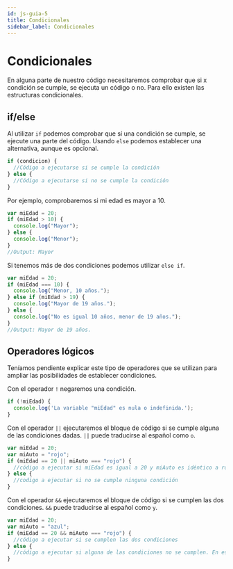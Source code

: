 ```yaml
---
id: js-guia-5
title: Condicionales
sidebar_label: Condicionales
---
```


# Condicionales

En alguna parte de nuestro código necesitaremos comprobar que si x condición se cumple, se ejecuta un código o no. Para ello existen las estructuras condicionales.

## if/else

Al utilizar `if` podemos comprobar que sí una condición se cumple, se ejecute una parte del código. Usando `else` podemos establecer una alternativa, aunque es opcional.

```js
if (condicion) {
  //Código a ejecutarse si se cumple la condición
} else {
  //Código a ejecutarse si no se cumple la condición
}
```

Por ejemplo, comprobaremos si mi edad es mayor a 10.

```js
var miEdad = 20;
if (miEdad > 10) {
  console.log("Mayor");
} else {
  console.log("Menor");
}
//Output: Mayor
```

Si tenemos más de dos condiciones podemos utilizar `else if`.

```js
var miEdad = 20;
if (miEdad === 10) {
  console.log("Menor, 10 años.");
} else if (miEdad > 19) {
  console.log("Mayor de 19 años.");
} else {
  console.log("No es igual 10 años, menor de 19 años.");
}
//Output: Mayor de 19 años.
```

## Operadores lógicos

Teníamos pendiente explicar este tipo de operadores que se utilizan para ampliar las posibilidades de establecer condiciones.

Con el operador `!` negaremos una condición.

```js
if (!miEdad) {
  console.log('La variable "miEdad" es nula o indefinida.');
}
```

Con el operador `||` ejecutaremos el bloque de código si se cumple alguna de las condiciones dadas. `||` puede traducirse al español como `o`.

```js
var miEdad = 20;
var miAuto = "rojo";
if (miEdad == 20 || miAuto === "rojo") {
  //código a ejecutar si miEdad es igual a 20 y miAuto es idéntico a rojo, en este caso, este bloque de código sería ejecutado
} else {
  //codigo a ejecutar si no se cumple ninguna condición
}
```

Con el operador `&&` ejecutaremos el bloque de código si se cumplen las dos condiciones. `&&` puede traducirse al español como `y`.

```js
var miEdad = 20;
var miAuto = "azul";
if (miEdad == 20 && miAuto === "rojo") {
  //código a ejecutar si se cumplen las dos condiciones
} else {
  //código a ejecutar si alguna de las condiciones no se cumplen. En este caso miAuto no es rojo, sino azul, así que este bloque de código se ejecutaría
}
```
